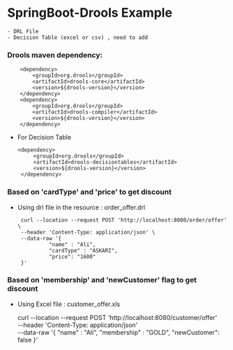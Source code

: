 # SpringBoot-Drools Example

    - DRL File
    - Decision Table (excel or csv) , need to add 


### Drools maven dependency:

		<dependency>
			<groupId>org.drools</groupId>
			<artifactId>drools-core</artifactId>
			<version>${drools-version}</version>
		</dependency>
		<dependency>
			<groupId>org.drools</groupId>
			<artifactId>drools-compiler</artifactId>
			<version>${drools-version}</version>
		</dependency>

 - For Decision Table

       <dependency>
            <groupId>org.drools</groupId>
            <artifactId>drools-decisiontables</artifactId>
            <version>${drools-version}</version>
        </dependency>


### Based on 'cardType' and 'price' to get discount
 - Using drl file in the resource : order_offer.drl

        curl --location --request POST 'http://localhost:8080/order/offer' \
        --header 'Content-Type: application/json' \
        --data-raw '{
                 "name" : "Ali",
                 "cardType" : "ASKARI",
                 "price": "1600"
        }'


### Based on 'membership' and 'newCustomer' flag to get discount

 - Using Excel file : customer_offer.xls


    curl --location --request POST 'http://localhost:8080/customer/offer' \
    --header 'Content-Type: application/json' \
    --data-raw '{
          "name" : "Ali",
          "membership" : "GOLD",
          "newCustomer": false
    }'
